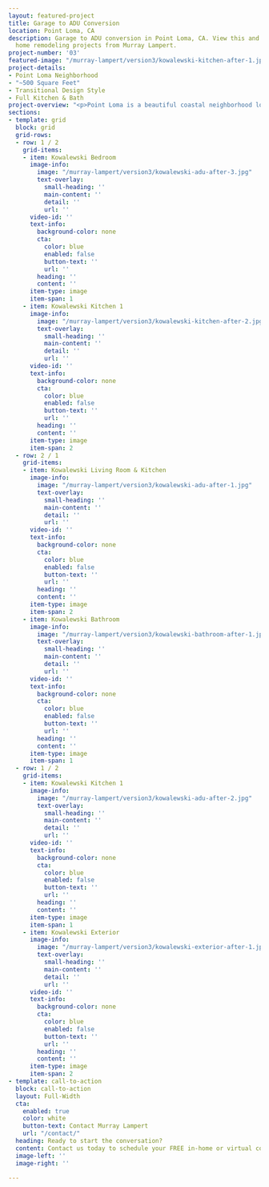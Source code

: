 ```yaml
---
layout: featured-project
title: Garage to ADU Conversion
location: Point Loma, CA
description: Garage to ADU conversion in Point Loma, CA. View this and other featured
  home remodeling projects from Murray Lampert.
project-number: '03'
featured-image: "/murray-lampert/version3/kowalewski-kitchen-after-1.jpg"
project-details:
- Point Loma Neighborhood
- "~500 Square Feet"
- Transitional Design Style
- Full Kitchen & Bath
project-overview: "<p>Point Loma is a beautiful coastal neighborhood located just minutes from downtown San Diego. Many of the craftsman-styled homes in this community were built between the 1940s and 1950s. A loving daughter residing in this charming neighborhood decided to give our team a call as she had been planning to move her mother closer to home from Ohio. She wanted her son to be closer to his grandmother.</p><p>The homeowner made the decision to convert her detached garage into a cozy 500 square foot ADU, or “Granny Flat,” for her mother. The garage was completely remodeled into a perfect home, including a full living room, a gorgeous kitchen, a bedroom, a full-sized bath, and even a laundry room. The interior features luxury vinyl plank flooring, navy and white custom cabinetry, an alluring hand crafted picket tile backsplash, Stainless Steel KitchenAid appliances, & Kohler plumbing fixtures.</p>"
sections:
- template: grid
  block: grid
  grid-rows:
  - row: 1 / 2
    grid-items:
    - item: Kowalewski Bedroom
      image-info:
        image: "/murray-lampert/version3/kowalewski-adu-after-3.jpg"
        text-overlay:
          small-heading: ''
          main-content: ''
          detail: ''
          url: ''
      video-id: ''
      text-info:
        background-color: none
        cta:
          color: blue
          enabled: false
          button-text: ''
          url: ''
        heading: ''
        content: ''
      item-type: image
      item-span: 1
    - item: Kowalewski Kitchen 1
      image-info:
        image: "/murray-lampert/version3/kowalewski-kitchen-after-2.jpg"
        text-overlay:
          small-heading: ''
          main-content: ''
          detail: ''
          url: ''
      video-id: ''
      text-info:
        background-color: none
        cta:
          color: blue
          enabled: false
          button-text: ''
          url: ''
        heading: ''
        content: ''
      item-type: image
      item-span: 2
  - row: 2 / 1
    grid-items:
    - item: Kowalewski Living Room & Kitchen
      image-info:
        image: "/murray-lampert/version3/kowalewski-adu-after-1.jpg"
        text-overlay:
          small-heading: ''
          main-content: ''
          detail: ''
          url: ''
      video-id: ''
      text-info:
        background-color: none
        cta:
          color: blue
          enabled: false
          button-text: ''
          url: ''
        heading: ''
        content: ''
      item-type: image
      item-span: 2
    - item: Kowalewski Bathroom
      image-info:
        image: "/murray-lampert/version3/kowalewski-bathroom-after-1.jpg"
        text-overlay:
          small-heading: ''
          main-content: ''
          detail: ''
          url: ''
      video-id: ''
      text-info:
        background-color: none
        cta:
          color: blue
          enabled: false
          button-text: ''
          url: ''
        heading: ''
        content: ''
      item-type: image
      item-span: 1
  - row: 1 / 2
    grid-items:
    - item: Kowalewski Kitchen 1
      image-info:
        image: "/murray-lampert/version3/kowalewski-adu-after-2.jpg"
        text-overlay:
          small-heading: ''
          main-content: ''
          detail: ''
          url: ''
      video-id: ''
      text-info:
        background-color: none
        cta:
          color: blue
          enabled: false
          button-text: ''
          url: ''
        heading: ''
        content: ''
      item-type: image
      item-span: 1
    - item: Kowalewski Exterior
      image-info:
        image: "/murray-lampert/version3/kowalewski-exterior-after-1.jpg"
        text-overlay:
          small-heading: ''
          main-content: ''
          detail: ''
          url: ''
      video-id: ''
      text-info:
        background-color: none
        cta:
          color: blue
          enabled: false
          button-text: ''
          url: ''
        heading: ''
        content: ''
      item-type: image
      item-span: 2
- template: call-to-action
  block: call-to-action
  layout: Full-Width
  cta:
    enabled: true
    color: white
    button-text: Contact Murray Lampert
    url: "/contact/"
  heading: Ready to start the conversation?
  content: Contact us today to schedule your FREE in-home or virtual consultation.
  image-left: ''
  image-right: ''

---
```


